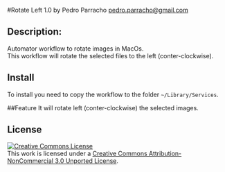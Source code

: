 #Rotate Left 1.0
by Pedro Parracho <pedro.parracho@gmail.com>

## Description:
Automator workflow to rotate images in MacOs.   
This workflow will rotate the selected files to the left (conter-clockwise).
 
## Install
To install you need to copy the workflow to the folder `~/Library/Services`.

##Feature
It will rotate left (conter-clockwise) the selected images.

## License

<a rel="license" href="http://creativecommons.org/licenses/by-nc/3.0/"><img alt="Creative Commons License" style="border-width:0" src="http://i.creativecommons.org/l/by-nc/3.0/88x31.png" /></a><br />This work is licensed under a <a rel="license" href="http://creativecommons.org/licenses/by-nc/3.0/">Creative Commons Attribution-NonCommercial 3.0 Unported License</a>.